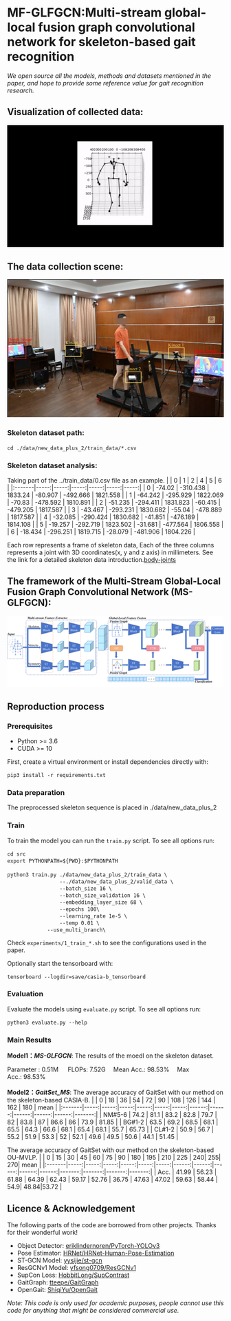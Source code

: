 # MF-GLFGCN:Multi-stream global-local fusion graph convolutional network for skeleton-based gait recognition
*We open source all the models, methods and datasets mentioned in the paper, and hope to provide some reference value for gait recognition research.*

## Visualization of collected data:
![image](https://github.com/Xu-repository/MF-GLFGCN/blob/master/img/data%20visualization.gif)

## The data collection scene:
![image](https://github.com/Xu-repository/MF-GLFGCN/blob/master/img/scene.png)

### Skeleton dataset path: 
```shell
cd ./data/new_data_plus_2/train_data/*.csv
```
### Skeleton dataset analysis:
Taking part of the ../train_data/0.csv file as an example.
|        |    0 |   1 |   2 |   4 |   5 |   6 |
|:-------|-----:|-----:|-----:|-----:|-----:|-----:|
| 0 | -74.02 | -310.438 | 1833.24   | -80.907 | -492.666 | 1821.558 |
| 1 | -64.242 | -295.929 | 1822.069 | -70.83 | -478.592 | 1810.891 |
| 2 | -51.235 | -294.411 | 1831.823 | -60.415 | -479.205 | 1817.587  |
| 3 | -43.467 | -293.231 | 1830.682 | -55.04 | -478.889 | 1817.587  |
| 4 | -32.085 | -290.424 | 1830.682 | -41.851 | -476.189 | 1814.108  |
| 5 | -19.257 | -292.719 | 1823.502 | -31.681 | -477.564 | 1806.558  |
| 6 | -18.434 | -296.251 | 1819.715 | -28.079 | -481.906 |  1804.226 |

Each row represents a frame of skeleton data, Each of the three columns represents a joint with 3D coordinates(x, y and z axis) in millimeters.
See the link for a detailed skeleton data introduction.[body-joints](https://learn.microsoft.com/en-us/previous-versions/azure/kinect-dk/body-joints )

## The framework of the Multi-Stream Global-Local Fusion Graph Convolutional Network (MS-GLFGCN):
![image](https://github.com/Xu-repository/MF-GLFGCN/blob/master/img/model.png)

## Reproduction process
### Prerequisites
- Python >= 3.6
- CUDA >= 10

First, create a virtual environment or install dependencies directly with:
```shell
pip3 install -r requirements.txt
```
### Data preparation
The preprocessed skeleton sequence is placed in ./data/new_data_plus_2

### Train
To train the model you can run the `train.py` script. To see all options run:
```shell
cd src
export PYTHONPATH=${PWD}:$PYTHONPATH

python3 train.py ./data/new_data_plus_2/train_data \
                 --./data/new_data_plus_2/valid_data \
                 --batch_size 16 \
                 --batch_size_validation 16 \
                 --embedding_layer_size 68 \
                 --epochs 100\
                 --learning_rate 1e-5 \
                 --temp 0.01 \
	         --use_multi_branch\
```

Check `experiments/1_train_*.sh` to see the configurations used in the paper. 

Optionally start the tensorboard with: 
```shell
tensorboard --logdir=save/casia-b_tensorboard 
```

### Evaluation
Evaluate the models using `evaluate.py` script. To see all options run:
```shell
python3 evaluate.py --help
```

### Main Results
**Model1：*MS-GLFGCN***:&nbsp;The results of the moedl on the skeleton dataset.

Parameter :&nbsp;0.51M &emsp;	FLOPs:&nbsp;7.52G&emsp;	Mean Acc.:&nbsp;98.53%&emsp;	Max Acc.:&nbsp;98.53%&emsp;\
\
**Model2：*GaitSet_MS***:&nbsp;The average accuracy of GaitSet with our method on the skeleton-based CASIA-B.
|        |    0 |   18 |   36 |   54 |   72 |   90 |   108 |   126 |   144 |   162 |   180 |   mean |
|:-------|-----:|-----:|-----:|-----:|-----:|-----:|------:|------:|------:|------:|------:|-------:|
| NM#5-6 | 74.2 | 81.1 | 83.2   | 82.8 | 79.7 | 82 |  83.8 |  87 |  86.6 |  86 |  73.9 |   81.85 |
| BG#1-2 | 63.5 | 69.2 | 68.5 | 68.1 | 65.5 | 64.3 |  66.6   |  68.1 |  65.4 |  68.1 |  55.7 |   65.73 |
| CL#1-2 | 50.9 | 56.7 | 55.2 | 51.9 | 53.3 | 52   |  52.1 |  49.6 |  49.5 |  50.6 |  44.1 |   51.45 |

The average accuracy of GaitSet with our method on the skeleton-based OU-MVLP.
|        |    0 |   15 |   30 |   45 |   60 |   75 |   90 |   180 |   195 |   210 |   225 | 240| 255| 270|   mean |
|:-------|-----:|-----:|-----:|-----:|-----:|-----:|------:|------:|------:|------:|------:|-------:|-------:|-------:|-------:|
| Acc. | 41.99 | 56.23 | 61.88   | 64.39 | 62.43 | 59.17 |  52.76 |  36.75 | 47.63 | 47.02 |  59.63 |   58.44 | 54.9| 48.84|53.72 |

## Licence & Acknowledgement

The following parts of the code are borrowed from other projects. Thanks for their wonderful work!
- Object Detector: [eriklindernoren/PyTorch-YOLOv3](https://github.com/eriklindernoren/PyTorch-YOLOv3)
- Pose Estimator: [HRNet/HRNet-Human-Pose-Estimation](https://github.com/HRNet/HRNet-Human-Pose-Estimation)
- ST-GCN Model: [yysijie/st-gcn](https://github.com/yysijie/st-gcn)
- ResGCNv1 Model: [yfsong0709/ResGCNv1](https://github.com/yfsong0709/ResGCNv1)
- SupCon Loss: [HobbitLong/SupContrast](https://github.com/HobbitLong/SupContrast)
- GaitGraph: [tteepe/GaitGraph](https://github.com/tteepe/GaitGraph)
- OpenGait: [ShiqiYu/OpenGait](https://github.com/ShiqiYu/OpenGait)

*Note: This code is only used for academic purposes, people cannot use this code for anything that might be considered commercial use.*
